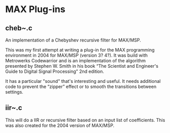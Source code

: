 MAX Plug-ins
================

cheb~.c
-------
An implementation of a Chebyshev recursive filter for MAX/MSP.

This was my first attempt at writing a plug-in for the MAX programming environment in 2004 for MAX/MSP (version 3? 4?). It was build with Metrowerks Codewarrior and is an implementation of the algorithm presented by Stephen W. Smith in his book “The Scientist and Engineer's Guide to Digital Signal Processing” 2nd edition.

It has a particular "sound" that's interesting and useful. It needs additional code to prevent the “zipper” effect or to smooth the transitions between settings.

iir~.c
------
This will do a IIR or recursive filter based on an input list of coefficients. This was also created for the 2004 version of MAX/MSP.
